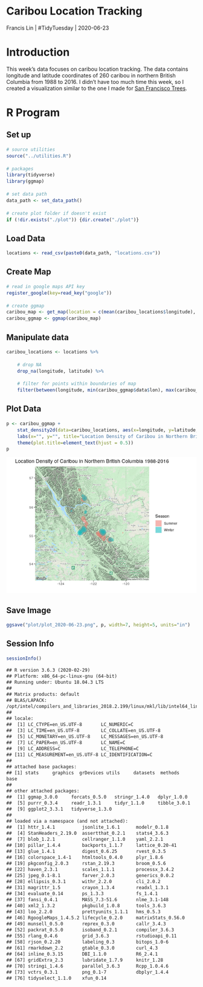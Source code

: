 Caribou Location Tracking
================
Francis Lin | \#TidyTuesday |
2020-06-23

# Introduction

This week’s data focuses on caribou location tracking. The data contains
longitude and latitude coordinates of 260 caribou in northern British
Columbia from 1988 to 2016. I didn’t have too much time this week, so I
created a visualization similar to the one I made for [San Francisco
Trees](https://github.com/francislin96/tidytuesday/tree/master/projects/2020-01-28).

# R Program

## Set up

``` r
# source utilities
source("../utilities.R")

# packages
library(tidyverse)
library(ggmap)

# set data path
data_path <- set_data_path()

# create plot folder if doesn't exist
if (!dir.exists("./plot")) {dir.create("./plot")}
```

## Load Data

``` r
locations <- read_csv(paste0(data_path, "locations.csv"))
```

## Create Map

``` r
# read in google maps API key
register_google(key=read_key("google"))

# create ggmap
caribou_map <- get_map(location = c(mean(caribou_locations$longitude), mean(caribou_locations$latitude)), zoom=7)
caribou_ggmap <- ggmap(caribou_map)
```

## Manipulate data

``` r
caribou_locations <- locations %>%
    
    # drop NA
    drop_na(longitude, latitude) %>%
    
    # filter for points within boundaries of map
    filter(between(longitude, min(caribou_ggmap$data$lon), max(caribou_ggmap$data$lon)), between(latitude, min(caribou_ggmap$data$lat), max(caribou_ggmap$data$lat)))
```

## Plot Data

``` r
p <- caribou_ggmap +
    stat_density2d(data=caribou_locations, aes(x=longitude, y=latitude, fill=season), bins=5, alpha=0.5, geom="polygon") +
    labs(x="", y="", title="Location Density of Caribou in Northern British Columbia 1988-2016", fill="Season") +
    theme(plot.title=element_text(hjust = 0.5))
p
```

![](README_files/figure-gfm/plot%20data-1.png)<!-- -->

## Save Image

``` r
ggsave("plot/plot_2020-06-23.png", p, width=7, height=5, units="in")
```

## Session Info

``` r
sessionInfo()
```

    ## R version 3.6.3 (2020-02-29)
    ## Platform: x86_64-pc-linux-gnu (64-bit)
    ## Running under: Ubuntu 18.04.3 LTS
    ## 
    ## Matrix products: default
    ## BLAS/LAPACK: /opt/intel/compilers_and_libraries_2018.2.199/linux/mkl/lib/intel64_lin/libmkl_gf_lp64.so
    ## 
    ## locale:
    ##  [1] LC_CTYPE=en_US.UTF-8       LC_NUMERIC=C              
    ##  [3] LC_TIME=en_US.UTF-8        LC_COLLATE=en_US.UTF-8    
    ##  [5] LC_MONETARY=en_US.UTF-8    LC_MESSAGES=en_US.UTF-8   
    ##  [7] LC_PAPER=en_US.UTF-8       LC_NAME=C                 
    ##  [9] LC_ADDRESS=C               LC_TELEPHONE=C            
    ## [11] LC_MEASUREMENT=en_US.UTF-8 LC_IDENTIFICATION=C       
    ## 
    ## attached base packages:
    ## [1] stats     graphics  grDevices utils     datasets  methods   base     
    ## 
    ## other attached packages:
    ##  [1] ggmap_3.0.0     forcats_0.5.0   stringr_1.4.0   dplyr_1.0.0    
    ##  [5] purrr_0.3.4     readr_1.3.1     tidyr_1.1.0     tibble_3.0.1   
    ##  [9] ggplot2_3.3.1   tidyverse_1.3.0
    ## 
    ## loaded via a namespace (and not attached):
    ##  [1] httr_1.4.1          jsonlite_1.6.1      modelr_0.1.8       
    ##  [4] StanHeaders_2.19.0  assertthat_0.2.1    stats4_3.6.3       
    ##  [7] blob_1.2.1          cellranger_1.1.0    yaml_2.2.1         
    ## [10] pillar_1.4.4        backports_1.1.7     lattice_0.20-41    
    ## [13] glue_1.4.1          digest_0.6.25       rvest_0.3.5        
    ## [16] colorspace_1.4-1    htmltools_0.4.0     plyr_1.8.6         
    ## [19] pkgconfig_2.0.3     rstan_2.19.3        broom_0.5.6        
    ## [22] haven_2.3.1         scales_1.1.1        processx_3.4.2     
    ## [25] jpeg_0.1-8.1        farver_2.0.3        generics_0.0.2     
    ## [28] ellipsis_0.3.1      withr_2.2.0         cli_2.0.2          
    ## [31] magrittr_1.5        crayon_1.3.4        readxl_1.3.1       
    ## [34] evaluate_0.14       ps_1.3.3            fs_1.4.1           
    ## [37] fansi_0.4.1         MASS_7.3-51.6       nlme_3.1-148       
    ## [40] xml2_1.3.2          pkgbuild_1.0.8      tools_3.6.3        
    ## [43] loo_2.2.0           prettyunits_1.1.1   hms_0.5.3          
    ## [46] RgoogleMaps_1.4.5.2 lifecycle_0.2.0     matrixStats_0.56.0 
    ## [49] munsell_0.5.0       reprex_0.3.0        callr_3.4.3        
    ## [52] packrat_0.5.0       isoband_0.2.1       compiler_3.6.3     
    ## [55] rlang_0.4.6         grid_3.6.3          rstudioapi_0.11    
    ## [58] rjson_0.2.20        labeling_0.3        bitops_1.0-6       
    ## [61] rmarkdown_2.2       gtable_0.3.0        curl_4.3           
    ## [64] inline_0.3.15       DBI_1.1.0           R6_2.4.1           
    ## [67] gridExtra_2.3       lubridate_1.7.9     knitr_1.28         
    ## [70] stringi_1.4.6       parallel_3.6.3      Rcpp_1.0.4.6       
    ## [73] vctrs_0.3.1         png_0.1-7           dbplyr_1.4.4       
    ## [76] tidyselect_1.1.0    xfun_0.14
